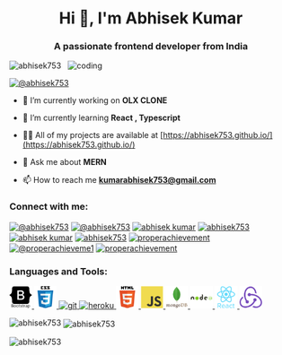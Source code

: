 <h1 align="center">Hi 👋, I'm Abhisek Kumar</h1>
<h3 align="center">A passionate frontend developer from India</h3>
<img align="right" width="400" src="https://as2.ftcdn.net/v2/jpg/05/56/30/49/1000_F_556304961_SJWAbeyiCmBekcbBs87GkJtW0nha4rQy.jpg" alt="coding">

<p align="left"> <img src="https://komarev.com/ghpvc/?username=abhisek753&label=Profile%20views&color=0e75b6&style=flat" alt="abhisek753" /> </p>

<p align="left"> <a href="https://twitter.com/@abhisek753" target="blank"><img src="https://img.shields.io/twitter/follow/@abhisek753?logo=twitter&style=for-the-badge" alt="@abhisek753" /></a> </p>

- 🔭 I’m currently working on **OLX CLONE**

- 🌱 I’m currently learning **React , Typescript**

- 👨‍💻 All of my projects are available at [https://abhisek753.github.io/](https://abhisek753.github.io/)

- 💬 Ask me about **MERN**

- 📫 How to reach me **kumarabhisek753@gmail.com**

<h3 align="left">Connect with me:</h3>
<p align="left">
<a href="https://codepen.io/@abhisek753" target="blank"><img align="center" src="https://raw.githubusercontent.com/rahuldkjain/github-profile-readme-generator/master/src/images/icons/Social/codepen.svg" alt="@abhisek753" height="30" width="40" /></a>
<a href="https://twitter.com/@abhisek753" target="blank"><img align="center" src="https://raw.githubusercontent.com/rahuldkjain/github-profile-readme-generator/master/src/images/icons/Social/twitter.svg" alt="@abhisek753" height="30" width="40" /></a>
<a href="https://linkedin.com/in/abhisek kumar" target="blank"><img align="center" src="https://raw.githubusercontent.com/rahuldkjain/github-profile-readme-generator/master/src/images/icons/Social/linked-in-alt.svg" alt="abhisek kumar" height="30" width="40" /></a>
<a href="https://codesandbox.com/abhisek753" target="blank"><img align="center" src="https://raw.githubusercontent.com/rahuldkjain/github-profile-readme-generator/master/src/images/icons/Social/codesandbox.svg" alt="abhisek753" height="30" width="40" /></a>
<a href="https://fb.com/abhisek kumar" target="blank"><img align="center" src="https://raw.githubusercontent.com/rahuldkjain/github-profile-readme-generator/master/src/images/icons/Social/facebook.svg" alt="abhisek kumar" height="30" width="40" /></a>
<a href="https://instagram.com/abhisek753" target="blank"><img align="center" src="https://raw.githubusercontent.com/rahuldkjain/github-profile-readme-generator/master/src/images/icons/Social/instagram.svg" alt="abhisek753" height="30" width="40" /></a>
<a href="https://www.youtube.com/c/properachievement" target="blank"><img align="center" src="https://raw.githubusercontent.com/rahuldkjain/github-profile-readme-generator/master/src/images/icons/Social/youtube.svg" alt="properachievement" height="30" width="40" /></a>
<a href="https://www.hackerrank.com/@properachieveme1" target="blank"><img align="center" src="https://raw.githubusercontent.com/rahuldkjain/github-profile-readme-generator/master/src/images/icons/Social/hackerrank.svg" alt="@properachieveme1" height="30" width="40" /></a>
<a href="https://www.leetcode.com/properachievement" target="blank"><img align="center" src="https://raw.githubusercontent.com/rahuldkjain/github-profile-readme-generator/master/src/images/icons/Social/leet-code.svg" alt="properachievement" height="30" width="40" /></a>
</p>

<h3 align="left">Languages and Tools:</h3>
<p align="left"> <a href="https://getbootstrap.com" target="_blank" rel="noreferrer"> <img src="https://raw.githubusercontent.com/devicons/devicon/master/icons/bootstrap/bootstrap-plain-wordmark.svg" alt="bootstrap" width="40" height="40"/> </a> <a href="https://www.w3schools.com/css/" target="_blank" rel="noreferrer"> <img src="https://raw.githubusercontent.com/devicons/devicon/master/icons/css3/css3-original-wordmark.svg" alt="css3" width="40" height="40"/> </a> <a href="https://git-scm.com/" target="_blank" rel="noreferrer"> <img src="https://www.vectorlogo.zone/logos/git-scm/git-scm-icon.svg" alt="git" width="40" height="40"/> </a> <a href="https://heroku.com" target="_blank" rel="noreferrer"> <img src="https://www.vectorlogo.zone/logos/heroku/heroku-icon.svg" alt="heroku" width="40" height="40"/> </a> <a href="https://www.w3.org/html/" target="_blank" rel="noreferrer"> <img src="https://raw.githubusercontent.com/devicons/devicon/master/icons/html5/html5-original-wordmark.svg" alt="html5" width="40" height="40"/> </a> <a href="https://developer.mozilla.org/en-US/docs/Web/JavaScript" target="_blank" rel="noreferrer"> <img src="https://raw.githubusercontent.com/devicons/devicon/master/icons/javascript/javascript-original.svg" alt="javascript" width="40" height="40"/> </a> <a href="https://www.mongodb.com/" target="_blank" rel="noreferrer"> <img src="https://raw.githubusercontent.com/devicons/devicon/master/icons/mongodb/mongodb-original-wordmark.svg" alt="mongodb" width="40" height="40"/> </a> <a href="https://nodejs.org" target="_blank" rel="noreferrer"> <img src="https://raw.githubusercontent.com/devicons/devicon/master/icons/nodejs/nodejs-original-wordmark.svg" alt="nodejs" width="40" height="40"/> </a> <a href="https://reactjs.org/" target="_blank" rel="noreferrer"> <img src="https://raw.githubusercontent.com/devicons/devicon/master/icons/react/react-original-wordmark.svg" alt="react" width="40" height="40"/> </a> <a href="https://redux.js.org" target="_blank" rel="noreferrer"> <img src="https://raw.githubusercontent.com/devicons/devicon/master/icons/redux/redux-original.svg" alt="redux" width="40" height="40"/> </a> </p>

<p><img align="left" src="https://github-readme-stats.vercel.app/api/top-langs?username=abhisek753&show_icons=true&locale=en&layout=compact" alt="abhisek753" /></p>

<p>&nbsp;<img align="center" src="https://github-readme-stats.vercel.app/api?username=abhisek753&show_icons=true&locale=en" alt="abhisek753" /></p>

<p><img align="center" src="https://github-readme-streak-stats.herokuapp.com/?user=abhisek753&" alt="abhisek753" /></p>
